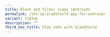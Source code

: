 ```yaml
---
title: Block and filter scams (Android)
permalink: /set-up-scamshield-app-for-android/
variant: tiptap
description: ""
third_nav_title: Stay safe with ScamShield
---
```

<p></p>
